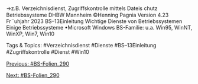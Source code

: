 →z.B. Verzeichnisdienst, Zugriﬀskontrolle mittels Dateis chutz
Betriebssysteme DHBW Mannheim ©Henning Pagnia Version 4.23 Fr¨uhjahr 2023 BS–13Einleitung Wichtige Dienste von Betriebssystemen
Einige Betriebssysteme
•Microsoft Windows
BS-Familie: u.a. Win95, WinNT, WinXP, Win7, Win10

   Tags & Topics:
   #Verzeichnisdienst
   #Dienste
   #BS–13Einleitung
   #Zugriﬀskontrolle
   #Dienst
   #Win10

[Previous: #BS-Folien_290](BS-Folien_290.md)

[Next: #BS-Folien_290](BS-Folien_290.md)